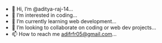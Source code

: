 - 👋 Hi, I’m @aditya-raj-14...
- 👀 I’m interested in coding...
- 🌱 I’m currently learning web development...
- 💞️ I’m looking to collaborate on coding or web dev projects...
- 📫 How to reach me adifrfr05@gmail.com...

<!---
aditya-raj-14/aditya-raj-14 is a ✨ special ✨ repository because its `README.md` (this file) appears on your GitHub profile.
You can click the Preview link to take a look at your changes.
--->
